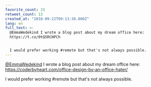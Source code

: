 ```yaml
---
favorite_count: 33
retweet_count: 13
created_at: "2018-09-22T09:13:36.000Z"
lang: en
full_text: >-
  @EmmaWedekind I wrote a blog post about my dream office here:
  https://t.co/0tQSRCHPCh


  I would prefer working #remote but that's not always possible.
---
```


[@EmmaWedekind](https://twitter.com/EmmaWedekind) I wrote a blog post about my
dream office here: <https://coderbyheart.com/office-design-by-an-office-hater/>

I would prefer working #remote but that's not always possible.
